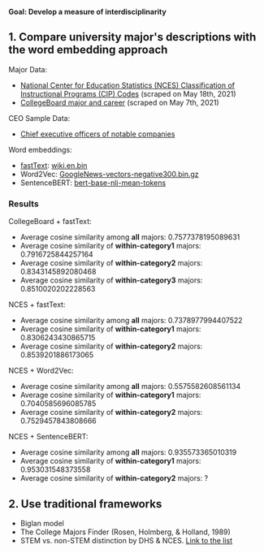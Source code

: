 **Goal: Develop a measure of interdisciplinarity**

## 1. Compare university major's descriptions with the word embedding approach

Major Data:
* [National Center for Education Statistics (NCES) Classification of Instructional Programs (CIP) Codes](https://nces.ed.gov/ipeds/cipcode/browse.aspx?y=56) (scraped on May 18th, 2021)
* [CollegeBoard major and career](https://bigfuture.collegeboard.org/majors-careers) (scraped on May 7th, 2021)

CEO Sample Data:
* [Chief executive officers of notable companies](https://en.wikipedia.org/wiki/List_of_chief_executive_officers)

Word embeddings:
* [fastText](https://fasttext.cc/docs/en/support.html): [wiki.en.bin](https://fasttext.cc/docs/en/pretrained-vectors.html)
* Word2Vec: [GoogleNews-vectors-negative300.bin.gz](https://drive.google.com/file/d/0B7XkCwpI5KDYNlNUTTlSS21pQmM/edit)
* SentenceBERT: [bert-base-nli-mean-tokens](https://github.com/UKPLab/sentence-transformers)

### Results
CollegeBoard + fastText:
* Average cosine similarity among **all** majors: 0.7577378195089631
* Average cosine similarity of **within-category1** majors: 0.7916725844257164
* Average cosine similarity of **within-category2** majors: 0.8343145892080468
* Average cosine similarity of **within-category3** majors: 0.8510020202228563

NCES + fastText:
* Average cosine similarity among **all** majors: 0.7378977994407522
* Average cosine similarity of **within-category1** majors: 0.8306243430865715
* Average cosine similarity of **within-category2** majors: 0.8539201886173065

NCES + Word2Vec:
* Average cosine similarity among **all** majors: 0.5575582608561134
* Average cosine similarity of **within-category1** majors: 0.7040585696085785
* Average cosine similarity of **within-category2** majors: 0.7529457843808666

NCES + SentenceBERT:
* Average cosine similarity among **all** majors: 0.935573365010319
* Average cosine similarity of **within-category1** majors: 0.953031548373558
* Average cosine similarity of **within-category2** majors: ?

## 2. Use traditional frameworks
* Biglan model
* The College Majors Finder (Rosen, Holmberg, & Holland, 1989)
* STEM vs. non-STEM distinction by DHS & NCES. [Link to the list](https://www.ice.gov/sites/default/files/documents/stem-list.pdf)
